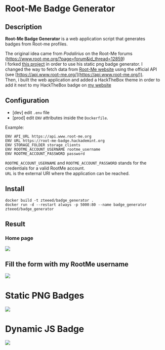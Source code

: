 # Root-Me Badge Generator

## Description

**Root-Me Badge Generator** is a web application script that generates badges from Root-me profiles.

The original idea came from *Podalirius* on the Root-Me forums (https://www.root-me.org/?page=forum&id_thread=12859) \
I forked [this project](https://github.com/HexPandaa/RootMe-Badge-Generator) in order to use his static png badge generator. I changed the way to fetch data from [Root-Me website](https://www.root-me.org/) using the official API (see [https://api.www.root-me.org/](https://api.www.root-me.org/)). \
Then, i built the web application and added a HackTheBox theme in order to add it next to my HackTheBox badge on [my website](https://www.duboc.xyz/about)

## Configuration

- [dev] edit `.env` file 
- [prod] edit `ENV` attributes inside the `Dockerfile`.

Example:
```
ENV API_URL https://api.www.root-me.org
ENV URL https://root-me-badge.hackademint.org
ENV STORAGE_FOLDER storage_clients
ENV ROOTME_ACCOUNT_USERNAME rootme_username
ENV ROOTME_ACCOUNT_PASSWORD password 
```

`ROOTME_ACCOUNT_USERNAME` and `ROOTME_ACCOUNT_PASSWORD` stands for the credentials for a valid RootMe account. \
`URL` is the external URI where the application can be reached.

## Install 

```
docker build -t zteeed/badge_generator .
docker run -d --restart always -p 5000:80 --name badge_generator zteeed/badge_generator
```

## Result

### Home page

![](./example/screenshot1.png)

## Fill the form with my RootMe username
![](./example/screenshot2.png)

# Static PNG Badges
![](./example/screenshot3.png)

# Dynamic JS Badge
![](./example/screenshot4.png)

